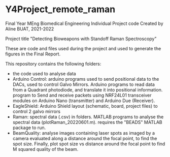 # Y4Project_remote_raman
Final Year MEng Biomedical Engineering Individual Project code
Created by Aline BUAT, 2021-2022

Project title "Detecting Bioweapons with Standoff Raman Spectroscopy"

These are code and files used during the project and used to generate the figures in the Final Report.

This repository contains the following folders:
- the code used to analyse data
- Arduino Control: arduino programs used to send positional data to the DACs, used to control Galvo Mirrors. Arduino programs to read data from a Quadrant photodiode, and translate it into positional information. program to Send and receive packets using NRF24L01 transceiver modules on Arduino Nano (transmitter) and Arduino Due (Receiver).
- EagleShield: Arduino Shield layout (schematic, board, project files) to control 2 galvo mirrors
- Raman: spectral data (.csv)  in folders. MATLAB programs to analyse the spectral data (plotRaman_20220601.m). requires the "BEADS" MATLAB package to run.
- BeamQuality: analyse images containing laser spots as imaged by a camera evaluated along a distance around the focal point, to find the spot size. Finally, plot spot size vs distance around the focal point to find M squared quality of the beam.
